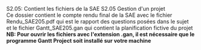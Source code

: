 S2.05: Contient les fichiers de la SAE S2.05 Gestion d'un projet<br>
Ce dossier contient le compte rendu final de la SAE avec le fichier Rendu_SAE205.pdf qui est le rapport des questions posées dans le sujet <br>
et le fichier Gantt_SAE205.gan qui contient la planification fictive du projet<br>
**NB: Pour ouvrir les fichiers avec l'extension .gan, il est nécessaire que le programme Gantt Project soit installé sur votre machine**<br>